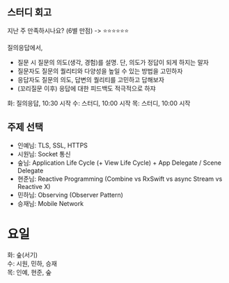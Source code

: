 ## 스터디 회고
지난 주 만족하시나요? (6별 만점)
-> ⭐️⭐️⭐️⭐️⭐️⭐️

질의응답에서,
  - 질문 시 질문의 의도(생각, 경험)를 설명. 단, 의도가 정답이 되게 하지는 말자
  - 질문자도 질문의 퀄리티와 다양성을 높일 수 있는 방법을 고민하자
  - 응답자도 질문의 의도, 답변의 퀄리티를 고민하고 답해보자
  - (꼬리질문 이후) 응답에 대한 피드백도 적극적으로 하쟈

화: 질의응답, 10:30 시작
수: 스터디, 10:00 시작
목: 스터디, 10:00 시작

## 주제 선택

- 인예님: TLS, SSL, HTTPS
- 시원님: Socket 통신
- 숲님: Application Life Cycle (+ View Life Cycle) + App Delegate / Scene Delegate
- 현준님: Reactive Programming (Combine vs RxSwift vs async Stream vs Reactive X)
- 민하님: Observing (Observer Pattern)
- 승재님: Mobile Network

# 요일

화: 숲(서기)  
수: 시원, 민하, 승재  
목: 인예, 현준, ~~숲~~  
